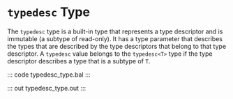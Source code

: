 # `typedesc` Type

The `typedesc` type is a built-in type that represents a type descriptor and is immutable (a subtype of read-only). It has a type parameter that describes the types that are described by the type descriptors that belong to that type descriptor. A `typedesc` value belongs to the `typedesc<T>` type if the type descriptor describes a type that is a subtype of `T`.

::: code typedesc_type.bal :::

::: out typedesc_type.out :::
